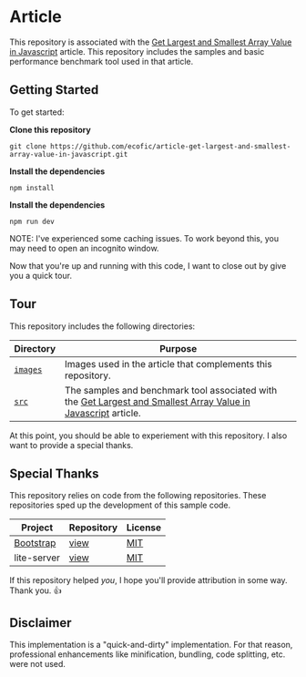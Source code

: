 # Article
This repository is associated with the [Get Largest and Smallest Array Value in Javascript](https://medium.com/@chad.campbell/getting-the-largest-smallest-and-average-array-element-value-in-javascript-70624e117ee6) article.
This repository includes the samples and basic performance benchmark tool used in that article.

## Getting Started
To get started:

**Clone this repository**
```
git clone https://github.com/ecofic/article-get-largest-and-smallest-array-value-in-javascript.git
```

**Install the dependencies**
```
npm install
```

**Install the dependencies**
```
npm run dev
```

NOTE: I've experienced some caching issues. To work beyond this, you may need to open an incognito window.

Now that you're up and running with this code, I want to close out by give you a quick tour.

## Tour
This repository includes the following directories:

| Directory            | Purpose                                                                                                                       |
|----------------------|-------------------------------------------------------------------------------------------------------------------------------|
| [`images`](./images) | Images used in the article that complements this repository.                                                                  |
| [`src`](./src/)      | The samples and benchmark tool associated with the [Get Largest and Smallest Array Value in Javascript](https://medium.com/@chad.campbell/getting-the-largest-smallest-and-average-array-element-value-in-javascript-70624e117ee6) article. |

At this point, you should be able to experiement with this repository.
I also want to provide a special thanks.

## Special Thanks
This repository relies on code from the following repositories.
These repositories sped up the development of this sample code.

| Project                                | Repository                                      | License                                                          |
|----------------------------------------|-------------------------------------------------|------------------------------------------------------------------|
| [Bootstrap](https://getbootstrap.com/) | [view](https://github.com/twbs/bootstrap)       | [MIT](https://github.com/twbs/bootstrap/blob/main/LICENSE)       |
| lite-server                            | [view](https://github.com/johnpapa/lite-server) | [MIT](https://github.com/johnpapa/lite-server/blob/main/LICENSE) |

If this repository helped _you_, I hope you'll provide attribution in some way. 
Thank you. 👍

## Disclaimer
This implementation is a "quick-and-dirty" implementation.
For that reason, professional enhancements like minification, bundling, code splitting, etc. were not used.
